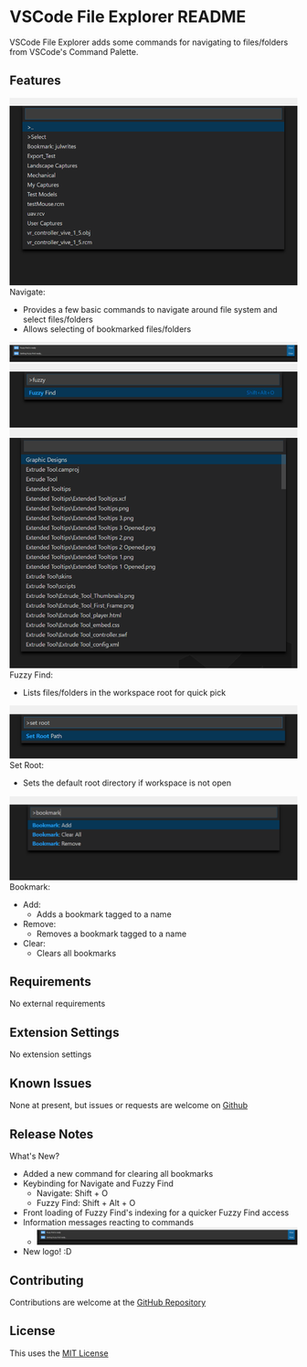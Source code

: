 # VSCode File Explorer README
VSCode File Explorer adds some commands for navigating to files/folders from VSCode's Command Palette. 

## Features

![Navigate](/images/Navigate.png)
Navigate: 
* Provides a few basic commands to navigate around file system and select files/folders
* Allows selecting of bookmarked files/folders

![Fuzzy Find Message](/images/Fuzzy_Find_Messages.png)
![Fuzzy Find Command](/images/Fuzzy_Command.png)
![Fuzzy Find Action](/images/Fuzzy_Find.png)
Fuzzy Find:
* Lists files/folders in the workspace root for quick pick

![Set Root](/images/Set_Root.png)
Set Root:
* Sets the default root directory if workspace is not open

![Bookmarks](/images/Bookmarks.png)
Bookmark:
* Add:
    * Adds a bookmark tagged to a name
* Remove: 
    * Removes a bookmark tagged to a name
* Clear:
    * Clears all bookmarks

## Requirements

No external requirements

## Extension Settings

No extension settings

## Known Issues

None at present, but issues or requests are welcome on [Github](https://github.com/julwrites/VSCode_FileExplorer)

## Release Notes

What's New?
* Added a new command for clearing all bookmarks
* Keybinding for Navigate and Fuzzy Find
    * Navigate: Shift + O
    * Fuzzy Find: Shift + Alt + O
* Front loading of Fuzzy Find's indexing for a quicker Fuzzy Find access
* Information messages reacting to commands
    * ![Fuzzy_Find_Messages](/images/Fuzzy_Find_Messages.png)
* New logo! :D

## Contributing
Contributions are welcome at the [GitHub Repository](https://github.com/julwrites/VSCode_FileExplorer)

## License
This uses the [MIT License](https://github.com/julwrites/VSCode_FileExplorer/blob/master/LICENSE) 